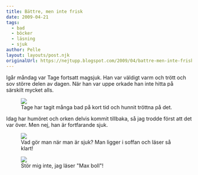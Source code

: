 ```yaml
---
title: Bättre, men inte frisk
date: 2009-04-21
tags: 
  - bad
  - böcker
  - läsning
  - sjuk	
author: Pelle
layout: layouts/post.njk
originalUrl: https://nejtupp.blogspot.com/2009/04/battre-men-inte-frisk.html
---
```


Igår måndag var Tage fortsatt magsjuk. Han var väldigt varm och trött och sov större delen av dagen. När han var uppe orkade han inte hitta på särskilt mycket alls.

<figure>
	<img src="../../../img/2009/04/_MG_2279_1024pix.jpg">
	<figcaption>Tage har tagit många bad på kort tid och hunnit tröttna på det.</figcaption>
</figure>

Idag har humöret och orken delvis kommit tillbaka, så jag trodde först att det var över. Men nej, han är fortfarande sjuk.

<figure>
	<img src="../../../img/2009/04/_MG_2293_1024pix.jpg">
	<figcaption>Vad gör man när man är sjuk? Man ligger i soffan och läser så klart!</figcaption>
</figure>

<figure>
	<img src="../../../img/2009/04/_MG_2310_1024pix.jpg">
	<figcaption>Stör mig inte, jag läser "Max boll"!</figcaption>
</figure>
